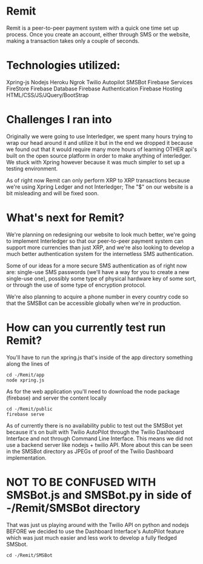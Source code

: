 # Remit
Remit is a peer-to-peer payment system with a quick one time set up process. Once you create an account, either through SMS or the website, making a transaction takes only a couple of seconds.

# Technologies utilized:
Xpring-js
Nodejs
Heroku
Ngrok
Twilio Autopilot SMSBot
Firebase Services
  FireStore
  Firebase Database
  Firebase Authentication
  Firebase Hosting
HTML/CSS/JS/JQuery/BootStrap

# Challenges I ran into
Originally we were going to use Interledger, we spent many hours trying to wrap our head around it and utilize it but in the end we dropped it because we found out that it would require many more hours of learning OTHER api's built on the open source platform in order to make anything of interledger. We stuck with Xpring however because it was much simpler to set up a testing environment.

As of right now Remit can only perform XRP to XRP transactions because we're using Xpring Ledger and not Interledger; The "$" on our website is a bit misleading and will be fixed soon.

# What's next for Remit?
We're planning on redesigning our website to look much better, we're going to implement Interledger so that our peer-to-peer payment system can support more currencies than just XRP, and we're also looking to develop a much better authentication system for the internetless SMS authentication.

Some of our ideas for a more secure SMS authentication as of right now are: single-use SMS passwords (we'll have a way for you to create a new single-use one), possibly some type of physical hardware key of some sort, or through the use of some type of encryption protocol.

We're also planning to acquire a phone number in every country code so that the SMSBot can be accessible globally when we're in production.

# How can you currently test run Remit?
You'll have to run the xpring.js that's inside of the app directory
something along the lines of
```
cd -/Remit/app
node xpring.js
```

As for the web application you'll need to download the node package (firebase) and server the content locally
```
cd -/Remit/public
firebase serve
```


As of currently there is no availability public to test out the SMSBot yet because it's on built with Twilio AutoPilot through the Twilio Dashboard Interface and not through Command Line Interface. This means we did not use a backend server like nodejs + twilio API. More about this can be seen in the SMSBot directory as JPEGs of proof of the Twilio Dashboard implementation.

# NOT TO BE CONFUSED WITH SMSBot.js and SMSBot.py in side of -/Remit/SMSBot directory
That was just us playing around with the Twilio API on python and nodejs BEFORE we decided to use the Dashboard Interface's AutoPilot feature which was just much easier and less work to develop a fully fledged SMSbot.
```
cd -/Remit/SMSBot
```
